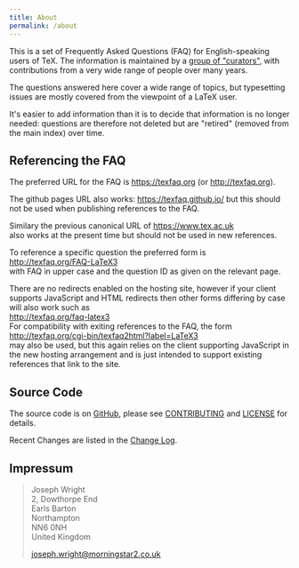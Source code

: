 ```yaml
---
title: About
permalink: /about
---
```


This is a set of Frequently Asked Questions (FAQ) for English-speaking users of
TeX. The information is maintained by a [group of
"curators"](https://github.com/texfaq), with contributions from a very wide
range of people over many years.

The questions answered here cover a wide range of topics, but typesetting
issues are mostly covered from the viewpoint of a LaTeX user.

It's easier to add information than it is to decide that information is no
longer needed: questions are therefore not deleted but are "retired" (removed
from the main index) over time.

## Referencing the FAQ

The preferred URL for the FAQ is
<https://texfaq.org> (or <http://texfaq.org>).  

The github pages URL also works:
<https://texfaq.github.io/>
but this should not be used
when publishing references to the FAQ.

Similary the previous canonical URL of
<https://www.tex.ac.uk>  
also works at the present time but should not be used in new references.

To reference a specific question the preferred form is  
<http://texfaq.org/FAQ-LaTeX3>  
with FAQ in upper case and the question ID as given on the relevant page.

There are no redirects enabled on the hosting site, however if your client supports JavaScript and HTML redirects then other forms differing by case will also work such as  
<http://texfaq.org/faq-latex3>  
For compatibility with exiting references to the FAQ, the form  
<http://texfaq.org/cgi-bin/texfaq2html?label=LaTeX3>  
may also be used, but this again relies on the client supporting JavaScript in the new hosting arrangement and is just intended to support existing references that link to the site.

<!--
Currently https:texfaq.org gives certificate error, and http:texfaq.org visibly redirects to github
Both these are temporary issues but the LaTeX3 examples above should change to https oce they work
-->

## Source Code

The source code is on [GitHub](https://github.com/texfaq/texfaq.github.io/),
please see [CONTRIBUTING](CONTRIBUTING) and [LICENSE](LICENSE) for details.

Recent Changes are listed in the [Change Log](CHANGELOG).

## Impressum

> Joseph Wright<br />
> 2, Dowthorpe End<br />
> Earls Barton<br />
> Northampton<br />
> NN6 0NH<br />
> United Kingdom
>
> joseph.wright@morningstar2.co.uk
